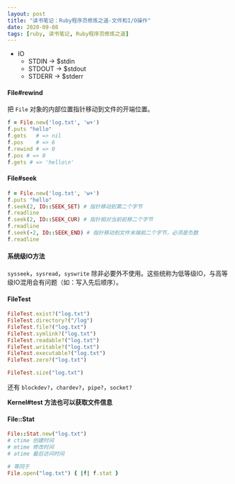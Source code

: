 ```yaml
---
layout: post
title: "读书笔记：Ruby程序员修炼之道-文件和I/O操作"
date: 2020-09-08
tags: [ruby, 读书笔记, Ruby程序员修炼之道]
---
```


+ IO
  + STDIN  -> $stdin
  + STDOUT -> $stdout
  + STDERR -> $stderr

#### File#rewind

把 `File` 对象的内部位置指针移动到文件的开端位置。

```ruby
f = File.new('log.txt', 'w+')
f.puts "hello"
f.gets   # => nil
f.pos    # => 6
f.rewind # => 0
f.pos # => 0
f.gets # => 'hello\n'
```

#### File#seek

```ruby
f = File.new('log.txt', 'w+')
f.puts "hello"
f.seek(2, IO::SEEK_SET) # 指针移动到第二个字节
f.readline
f.seek(2, IO::SEEK_CUR) # 指针相对当前前移二个字节
f.readline
f.seek(-2, IO::SEEK_END) # 指针移动到文件末端前二个字节，必须是负数
f.readline
```

#### 系统级IO方法

`sysseek`，`sysread`，`syswrite` 除非必要外不使用。这些统称为低等级IO，与高等级IO混用会有问题（如：写入先后顺序）。

#### FileTest

```ruby
FileTest.exist?("log.txt")
FileTest.directory?("/log")
FileTest.file?("log.txt")
FileTest.symlink?("log.txt")
FileTest.readable?("log.txt")
FileTest.writable?("log.txt")
FileTest.executable?("log.txt")
FileTest.zero?("log.txt")

FileTest.size("log.txt")
```

还有 `blockdev?`，`chardev?`，`pipe?`，`socket?`

**Kernel#test 方法也可以获取文件信息**

#### File::Stat

```ruby
File::Stat.new("log.txt")
# ctime 创建时间
# mtime 修改时间
# atime 最后访问时间

# 等同于
File.open("log.txt") { |f| f.stat }
```
